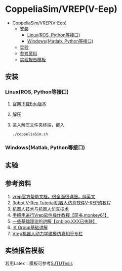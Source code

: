 # CoppeliaSim/VREP(V-Eep)

   * [CoppeliaSim/VREP(V-Eep)](#coppeliasimvrepv-eep)
      * [安装](#安装)
         * [Linux(ROS, Python等接口)](#linuxros-python等接口)
         * [Windows(Ｍatlab, Python等接口)](#windowsｍatlab-python等接口)
      * [实验](#实验)
      * [参考资料](#参考资料)
      * [实验报告模板](#实验报告模板)

## 安装

### Linux(ROS, Python等接口)

1. [官网下载Edu版本](https://coppeliarobotics.com/downloads)

2. 解压

3. 进入解压文件夹终端，键入

   ```bash
   ./coppeliaSim.sh
   ```

### Windows(Ｍatlab, Python等接口)



## 实验



## 参考资料

1. [vrep官方帮助文档，很全面很详细，纯英文](http://www.coppeliarobotics.com/helpFiles/index.html)
2. [Robot V-Rep Tutorial机器人仿真软件V-REP的教程](https://www.bilibili.com/video/BV18t411x7CB?p=1)
3. [机器人技术与机器人仿真技术](https://space.bilibili.com/19682152?spm_id_from=333.788.b_765f7570696e666f.1)
4. [手把手进行Vrep软件操作教程【简书,monkey61】](https://www.jianshu.com/p/eb3f38c0c5fa)
5. [一些基础理论的讲解【cnblog,XXX已失联】](https://www.cnblogs.com/21207-iHome/tag/V-rep/default.html?page=1 )
6. [IK Group基础讲解](https://blog.csdn.net/philthinker/article/details/79867312)
7. [Vrep机器人动力学建模仿真知乎专栏](https://zhuanlan.zhihu.com/c_156026799)

## 实验报告模板

若用Latex：模板可参考[SJTUTesis](https://github.com/sjtug/SJTUThesis)
